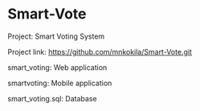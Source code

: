 # Smart-Vote
Project: Smart Voting System

Project link: https://github.com/mnkokila/Smart-Vote.git

smart_voting: Web application

smartvoting: Mobile application

smart_voting.sql: Database


